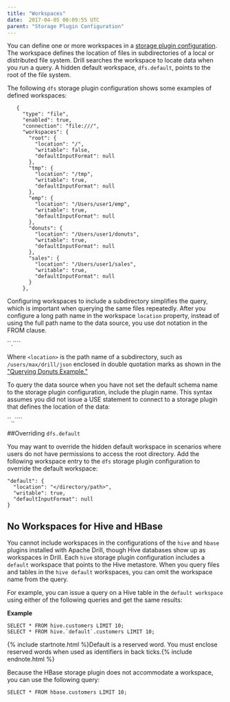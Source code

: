 ```yaml
---
title: "Workspaces"
date:  2017-04-05 00:09:55 UTC  
parent: "Storage Plugin Configuration"
---
```

You can define one or more workspaces in a [storage plugin configuration]({{site.baseurl}}/docs/plugin-configuration-basics/). The workspace defines the location of files in subdirectories of a local or distributed file system. Drill searches the workspace to locate data when
you run a query. A hidden default workspace, `dfs.default`, points to the root of the file system.

The following `dfs` storage plugin configuration shows some examples of defined workspaces:

       {
         "type": "file",
         "enabled": true,
         "connection": "file:///",
         "workspaces": {
           "root": {
             "location": "/",
             "writable": false,
             "defaultInputFormat": null
           },
           "tmp": {
             "location": "/tmp",
             "writable": true,
             "defaultInputFormat": null
           },
           "emp": {
             "location": "/Users/user1/emp",
             "writable": true,
             "defaultInputFormat": null
           },
           "donuts": {
             "location": "/Users/user1/donuts",
             "writable": true,
             "defaultInputFormat": null
           },
           "sales": {
             "location": "/Users/user1/sales",
             "writable": true,
             "defaultInputFormat": null
           }
         },
Configuring workspaces to include a subdirectory simplifies the query, which is important when querying the same files repeatedly. After you configure a long path name in the workspace `location` property, instead of
using the full path name to the data source, you use dot notation in the FROM
clause.

``<workspace name>.`<location>```

Where `<location>` is the path name of a subdirectory, such as `/users/max/drill/json` enclosed in double quotation marks as shown in the ["Querying Donuts Example."](/docs/file-system-storage-plugin/#querying-donuts-example)

To query the data source when you have not set the default schema name to the storage plugin configuration, include the plugin name. This syntax assumes you did not issue a USE statement to connect to a storage plugin that defines the
location of the data:

``<plugin>.<workspace name>.`<location>```  

##Overriding `dfs.default`

You may want to override the hidden default workspace in scenarios where users do not have permissions to access the root directory. 
Add the following workspace entry to the `dfs` storage plugin configuration to override the default workspace:

    "default": {
      "location": "</directory/path>",
      "writable": true,
      "defaultInputFormat": null
    }


## No Workspaces for Hive and HBase

You cannot include workspaces in the configurations of the
`hive` and `hbase` plugins installed with Apache Drill, though Hive databases show up as workspaces in
Drill. Each `hive` storage plugin configuration includes a `default` workspace that points to the  Hive metastore. When you query
files and tables in the `hive default` workspaces, you can omit the
workspace name from the query.

For example, you can issue a query on a Hive table in the `default workspace`
using either of the following queries and get the same results:

**Example**

    SELECT * FROM hive.customers LIMIT 10;
    SELECT * FROM hive.`default`.customers LIMIT 10;

{% include startnote.html %}Default is a reserved word. You must enclose reserved words when used as identifiers in back ticks.{% include endnote.html %}

Because the HBase storage plugin does not accommodate a workspace, you can use the following
query:

    SELECT * FROM hbase.customers LIMIT 10;

